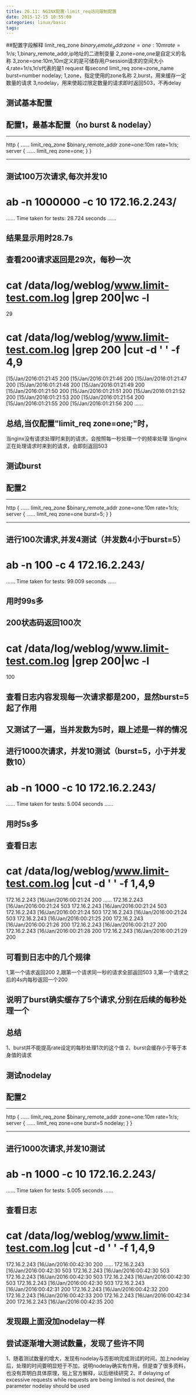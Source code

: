 ```yaml
---
title: 26.11: NGINX配置-limit_req访问限制配置
date: 2015-12-15 10:55:00
categories: linux/basic
tags:
---
```

 
##配置字段解释
limit_req_zone $binary_remote_addr zone=one:10m rate=1r/s;
1,$binary_remote_addr,ip地址的二进制变量
2,zone=one,one是自定义的名称
3,zone=one:10m,10m定义的是可储存用户session请求的空间大小
4,rate=1r/s,1r/s代表的是1 request 每second
limit_req zone=zone_name burst=number nodelay;
1,zone，指定使用的zone名称
2,burst，用来缓存一定数量的请求
3,nodelay，用来使超过限定数量的请求即时返回503，不再delay 
## 测试基本配置
## 配置1，最基本配置（no burst & nodelay）
******************************************
http {
    ......
    limit_req_zone $binary_remote_addr zone=one:10m rate=1r/s;
    server {
        ......
        limit_req zone=one;
    }
}
******************************************
## 测试100万次请求,每次并发10
# ab -n 1000000 -c 10 172.16.2.243/
......
Time taken for tests:   28.724 seconds
......
## 结果显示用时28.7s
 
## 查看200请求返回是29次，每秒一次
# cat /data/log/weblog/www.limit-test.com.log |grep 200|wc -l
29
# cat /data/log/weblog/www.limit-test.com.log |grep 200 |cut -d ' ' -f 4,9
[15/Jan/2016:01:21:45 200
[15/Jan/2016:01:21:46 200
[15/Jan/2016:01:21:47 200
[15/Jan/2016:01:21:48 200
[15/Jan/2016:01:21:49 200
[15/Jan/2016:01:21:50 200
[15/Jan/2016:01:21:51 200
[15/Jan/2016:01:21:52 200
[15/Jan/2016:01:21:53 200
[15/Jan/2016:01:21:54 200
[15/Jan/2016:01:21:55 200
[15/Jan/2016:01:21:56 200
......
 
## 总结,当仅配置"limit_req zone=one;"时，
当nginx没有请求处理时来到的请求，会按照每一秒处理一个的频率处理
当nginx正在处理请求时来到的请求，会即刻返回503 
## 测试burst
## 配置2
******************************************
http {
    ......
    limit_req_zone $binary_remote_addr zone=one:10m rate=1r/s;
    server {
        ......
        limit_req zone=one burst=5;
    }
}
******************************************
## 进行100次请求,并发4测试（并发数4小于burst=5）
# ab -n 100 -c 4 172.16.2.243/
......
Time taken for tests:   99.009 seconds
......
## 用时99s多
 
## 200状态码返回100次
# cat /data/log/weblog/www.limit-test.com.log |grep 200|wc -l
100
## 查看日志内容发现每一次请求都是200，显然burst=5起了作用
## 又测试了一遍，当并发数为5时，跟上述是一样的情况
 
## 进行1000次请求，并发10测试（burst=5，小于并发数10）
# ab -n 1000 -c 10 172.16.2.243/
......
Time taken for tests:   5.004 seconds
......
## 用时5s多
 
## 查看日志
# cat /data/log/weblog/www.limit-test.com.log |cut -d ' ' -f 1,4,9
172.16.2.243 [16/Jan/2016:00:21:24 200
......
172.16.2.243 [16/Jan/2016:00:21:24 503
172.16.2.243 [16/Jan/2016:00:21:24 503
172.16.2.243 [16/Jan/2016:00:21:24 503
172.16.2.243 [16/Jan/2016:00:21:24 503
172.16.2.243 [16/Jan/2016:00:21:25 200
172.16.2.243 [16/Jan/2016:00:21:26 200
172.16.2.243 [16/Jan/2016:00:21:27 200
172.16.2.243 [16/Jan/2016:00:21:28 200
172.16.2.243 [16/Jan/2016:00:21:29 200
## 可看到日志中的几个规律
1,第一个请求返回200
2,跟第一个请求同一秒的请求全部返回503
3,第一个请求之后的4s内每秒返回一个200
## 说明了burst确实缓存了5个请求,分别在后续的每秒处理一个
 
## 总结
1、burst并不能提高rate设定的每秒处理1次的这个值
2、burst会缓存小于等于本身值的请求
  
## 测试nodelay
## 配置2
******************************************
http {
    ......
    limit_req_zone $binary_remote_addr zone=one:10m rate=1r/s;
    server {
        ......
        limit_req zone=one burst=5 nodelay;
    }
}
******************************************
## 进行1000次请求,并发10测试
# ab -n 1000 -c 10 172.16.2.243/
......
Time taken for tests:   5.005 seconds
......
 
## 查看日志
# cat /data/log/weblog/www.limit-test.com.log |cut -d ' ' -f 1,4,9
172.16.2.243 [16/Jan/2016:00:42:30 200
......
172.16.2.243 [16/Jan/2016:00:42:30 503
172.16.2.243 [16/Jan/2016:00:42:30 503
172.16.2.243 [16/Jan/2016:00:42:30 503
172.16.2.243 [16/Jan/2016:00:42:30 503
172.16.2.243 [16/Jan/2016:00:42:30 503
172.16.2.243 [16/Jan/2016:00:42:31 200
172.16.2.243 [16/Jan/2016:00:42:32 200
172.16.2.243 [16/Jan/2016:00:42:33 200
172.16.2.243 [16/Jan/2016:00:42:34 200
172.16.2.243 [16/Jan/2016:00:42:35 200
## 发现跟上面没加nodelay一样
 
## 尝试逐渐增大测试数量，发现了些许不同
1、随着测试数量的增大，发现有nodelay与否影响完成测试的时间，加上nodelay后，处理的时间要明显短于不加，说明nodelay确实有作用，但是查了很多资料，也没有弄明白具体原理，贴上官方解释，以后继续研究
2、If delaying of excessive requests while requests are being limited is not desired, the parameter nodelay should be used
